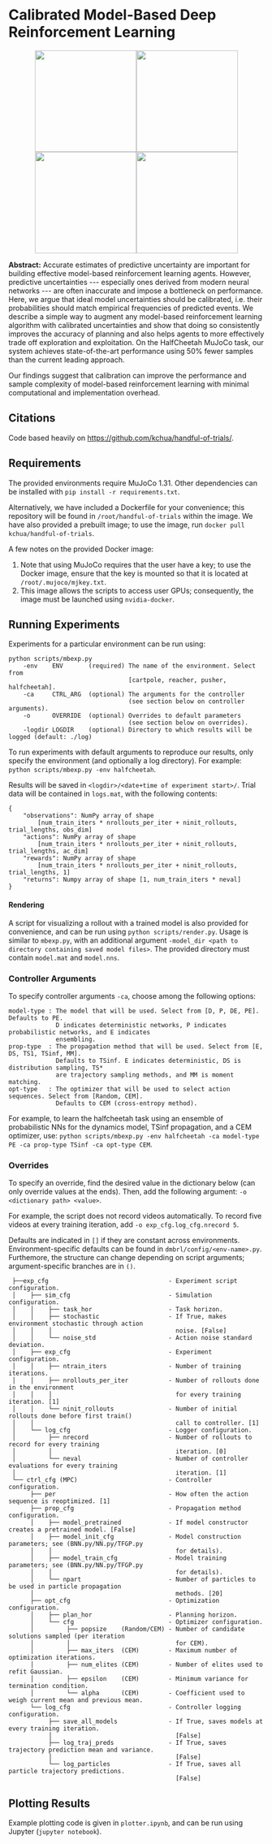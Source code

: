 # Calibrated Model-Based Deep Reinforcement Learning

<p align=center>
<img src="img/cartpole.png" width=200><img src="img/reacher.png" width=200><img src="img/pusher.png" width=200><img src="img/halfcheetah.png" width=200>
</p>


**Abstract:** Accurate estimates of predictive uncertainty are important for building effective model-based reinforcement learning agents. However, predictive uncertainties --- especially ones derived from modern neural networks --- are often inaccurate and impose a bottleneck on performance. Here, we argue that ideal model uncertainties should be calibrated, i.e. their probabilities should match empirical frequencies of predicted events. We describe a simple way to augment any model-based reinforcement learning algorithm with calibrated uncertainties and show that doing so consistently improves the accuracy of planning and also helps agents to more effectively trade off exploration and exploitation. On the HalfCheetah MuJoCo task, our system achieves state-of-the-art performance using 50% fewer samples than the current leading approach.

Our findings suggest that calibration can improve the performance and sample complexity of model-based reinforcement learning with minimal computational and implementation overhead.

## Citations

Code based heavily on https://github.com/kchua/handful-of-trials/.


## Requirements

The provided environments require MuJoCo 1.31. Other dependencies can be installed with `pip install -r requirements.txt`.

Alternatively, we have included a Dockerfile for your convenience; this repository will be found in `/root/handful-of-trials` within the image.
We have also provided a prebuilt image; to use the image, run `docker pull kchua/handful-of-trials`.

A few notes on the provided Docker image:
1. Note that using MuJoCo requires that the user have a key; to use the Docker image, ensure that the key is mounted so that it is located at `/root/.mujoco/mjkey.txt`.
2. This image allows the scripts to access user GPUs; consequently, the image must be launched using `nvidia-docker`.

## Running Experiments

Experiments for a particular environment can be run using:

```
python scripts/mbexp.py
    -env    ENV       (required) The name of the environment. Select from
                                 [cartpole, reacher, pusher, halfcheetah].
    -ca     CTRL_ARG  (optional) The arguments for the controller
                                 (see section below on controller arguments).
    -o      OVERRIDE  (optional) Overrides to default parameters
                                 (see section below on overrides).
    -logdir LOGDIR    (optional) Directory to which results will be logged (default: ./log)
```

To run experiments with default arguments to reproduce our results, only specify the environment (and optionally a log directory). For example: `python scripts/mbexp.py -env halfcheetah`.

Results will be saved in `<logdir>/<date+time of experiment start>/`.
Trial data will be contained in `logs.mat`, with the following contents:

```
{
    "observations": NumPy array of shape
        [num_train_iters * nrollouts_per_iter + ninit_rollouts, trial_lengths, obs_dim]
    "actions": NumPy array of shape
        [num_train_iters * nrollouts_per_iter + ninit_rollouts, trial_lengths, ac_dim]
    "rewards": NumPy array of shape
        [num_train_iters * nrollouts_per_iter + ninit_rollouts, trial_lengths, 1]
    "returns": Numpy array of shape [1, num_train_iters * neval]
}
```

#### Rendering

A script for visualizing a rollout with a trained model is also provided for convenience, and can be run using `python scripts/render.py`. Usage is similar to `mbexp.py`, with an additional argument `-model_dir <path to directory containing saved model files>`. The provided directory must contain `model.mat` and `model.nns`.

### Controller Arguments

To specify controller arguments `-ca`, choose among the following options:

```
model-type : The model that will be used. Select from [D, P, DE, PE]. Defaults to PE.
             D indicates deterministic networks, P indicates probabilistic networks, and E indicates
             ensembling.
prop-type  : The propagation method that will be used. Select from [E, DS, TS1, TSinf, MM].
             Defaults to TSinf. E indicates deterministic, DS is distribution sampling, TS*
             are trajectory sampling methods, and MM is moment matching.
opt-type   : The optimizer that will be used to select action sequences. Select from [Random, CEM].
             Defaults to CEM (cross-entropy method).
```

For example, to learn the halfcheetah task using an ensemble of probabilistic NNs for the dynamics model, TSinf propagation, and a CEM optimizer, use: `python scripts/mbexp.py -env halfcheetah -ca model-type PE -ca prop-type TSinf -ca opt-type CEM`.

### Overrides

To specify an override, find the desired value in the dictionary below (can only override values at the ends).
Then, add the following argument: `-o <dictionary path> <value>`.

For example, the script does not record videos automatically. To record five videos at every training iteration,
add `-o exp_cfg.log_cfg.nrecord 5`.

Defaults are indicated in `[]` if they are constant across environments. Environment-specific defaults can be found in `dmbrl/config/<env-name>.py`.
Furthemore, the structure can change depending on script arguments; argument-specific branches are in `()`.

```
 ├──exp_cfg                                 - Experiment script configuration.
 │    ├── sim_cfg                           - Simulation configuration.
 │    │    ├── task_hor                     - Task horizon.
 │    │    ├── stochastic                   - If True, makes environment stochastic through action
 │    │    │                                  noise. [False]
 │    │    └── noise_std                    - Action noise standard deviation.
 │    ├── exp_cfg                           - Experiment configuration.
 │    │    ├── ntrain_iters                 - Number of training iterations.
 │    │    ├── nrollouts_per_iter           - Number of rollouts done in the environment
 │    │    │                                  for every training iteration. [1]
 │    │    └── ninit_rollouts               - Number of initial rollouts done before first train()
 │    │                                       call to controller. [1]
 │    └── log_cfg                           - Logger configuration.
 │         ├── nrecord                      - Number of rollouts to record for every training
 │         │                                  iteration. [0]
 │         └── neval                        - Number of controller evaluations for every training
 │                                            iteration. [1]
 └── ctrl_cfg (MPC)                         - Controller configuration.
      ├── per                               - How often the action sequence is reoptimized. [1]
      ├── prop_cfg                          - Propagation method configuration.
      │    ├── model_pretrained             - If model constructor creates a pretrained model. [False]
      │    ├── model_init_cfg               - Model construction parameters; see (BNN.py/NN.py/TFGP.py
      │    │                                  for details).
      │    ├── model_train_cfg              - Model training parameters; see (BNN.py/NN.py/TFGP.py
      │    │                                  for details).
      │    └── npart                        - Number of particles to be used in particle propagation
      │                                       methods. [20]
      ├── opt_cfg                           - Optimization configuration.
      │    ├── plan_hor                     - Planning horizon.
      │    └── cfg                          - Optimizer configuration.
      │         ├── popsize    (Random/CEM) - Number of candidate solutions sampled (per iteration
      │         │                             for CEM).
      │         ├── max_iters  (CEM)        - Maximum number of optimization iterations.
      │         ├── num_elites (CEM)        - Number of elites used to refit Gaussian.
      │         ├── epsilon    (CEM)        - Minimum variance for termination condition.
      │         └── alpha      (CEM)        - Coefficient used to weigh current mean and previous mean.
      └── log_cfg                           - Controller logging configuration.
           ├── save_all_models              - If True, saves models at every training iteration.
           │                                  [False]
           ├── log_traj_preds               - If True, saves trajectory prediction mean and variance.
           │                                  [False]
           └── log_particles                - If True, saves all particle trajectory predictions.
                                              [False]
```

## Plotting Results

Example plotting code is given in `plotter.ipynb`, and can be run using Jupyter (`jupyter notebook`).

